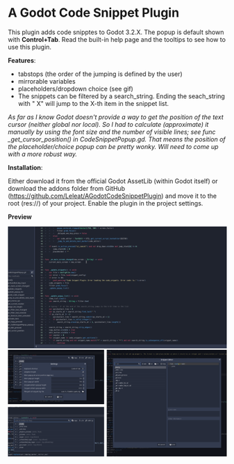 # A Godot Code Snippet Plugin

This plugin adds code snipptes to Godot 3.2.X. The popup is default shown with **Control+Tab**. Read the built-in help page and the tooltips to see how to use this plugin.

**Features**:

- tabstops (the order of the jumping is defined by the user)
- mirrorable variables
- placeholders/dropdown choice (see gif)
- The snippets can be filtered by a search_string. Ending the seach_string with " X" will jump to the X-th item in the snippet list. 


*As far as I know Godot doesn't provide a way to get the position of the text cursor (neither global nor local). So I had to calculate (approximate) it manually by using the font size and the number of visible lines; see func _get_cursor_position() in CodeSnippetPopup.gd. That means the position of the placeholder/choice popup can be pretty wonky. Will need to come up with a more robust way.*


**Installation**:

Either download it from the official Godot AssetLib (within Godot itself) or download the addons folder from GitHub (https://github.com/Leleat/AGodotCodeSnippetPlugin) and move it to the root (res://) of your project. Enable the plugin in the project settings.


**Preview**

![gif](preview.gif)
![Preview](preview.png)
